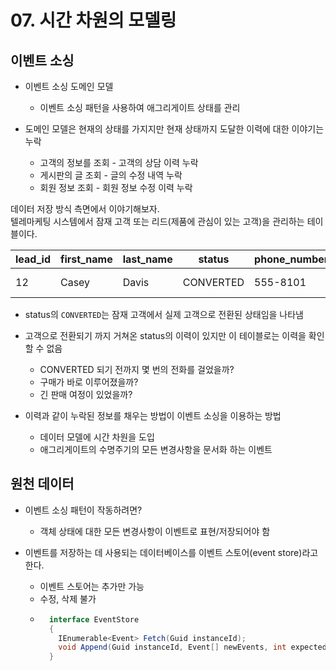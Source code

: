 # 07. 시간 차원의 모델링

## 이벤트 소싱

* 이벤트 소싱 도메인 모델
    * 이벤트 소싱 패턴을 사용하여 애그리게이트 상태를 관리
       

* 도메인 모델은 현재의 상태를 가지지만 현재 상태까지 도달한 이력에 대한 이야기는 누락
    * 고객의 정보를 조회 - 고객의 상담 이력 누락
    * 게시판의 글 조회 - 글의 수정 내역 누락
    * 회원 정보 조회 - 회원 정보 수정 이력 누락

데이터 저장 방식 측면에서 이야기해보자.  
텔레마케팅 시스템에서 잠재 고객 또는 리드(제품에 관심이 있는 고객)을 관리하는 테이블이다.

| lead_id | first_name | last_name | status    | phone_number | followup_on | created_on              | updated_on              |
|---------|------------|-----------|-----------|--------------|-------------|-------------------------|-------------------------|
| 12      | Casey      | Davis     | CONVERTED | 555-8101     |             | 2020-05-20T00:33:13.88Z | 2020-05-20T09:52:55.95Z |

* status의 `CONVERTED`는 잠재 고객에서 실제 고객으로 전환된 상태임을 나타냄      
       

* 고객으로 전환되기 까지 거쳐온 status의 이력이 있지만 이 테이블로는 이력을 확인할 수 없음
  * CONVERTED 되기 전까지 몇 번의 전화를 걸었을까?
  * 구매가 바로 이루어졌을까?
  * 긴 판매 여정이 있었을까?      
      

* 이력과 같이 누락된 정보를 채우는 방법이 이벤트 소싱을 이용하는 방법
    * 데이터 모델에 시간 차원을 도입
    * 애그리게이트의 수명주기의 모든 변경사항을 문서화 하는 이벤트

## 원천 데이터
* 이벤트 소싱 패턴이 작동하려면?
  * 객체 상태에 대한 모든 변경사항이 이벤트로 표현/저장되어야 함
     
* 이벤트를 저장하는 데 사용되는 데이터베이스를 이벤트 스토어(event store)라고 한다.
    * 이벤트 스토어는 추가만 가능
    * 수정, 삭제 불가
    * ```csharp
        interface EventStore 
        {
          IEnumerable<Event> Fetch(Guid instanceId);
          void Append(Guid instanceId, Event[] newEvents, int expectedVersion);
        }
      ```
